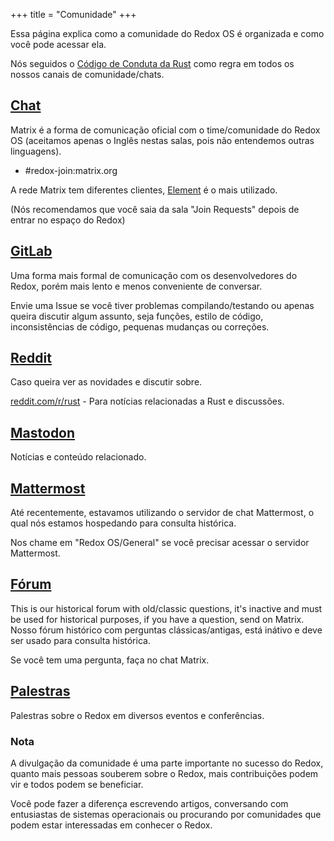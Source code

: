 +++
title = "Comunidade"
+++

Essa página explica como a comunidade do Redox OS é organizada e como você pode acessar ela.

Nós seguidos o [Código de Conduta da Rust](https://www.rust-lang.org/policies/code-of-conduct) como regra em todos os nossos canais de comunidade/chats.

## [Chat](https://matrix.to/#/#redox-join:matrix.org)

Matrix é a forma de comunicação oficial com o time/comunidade do Redox OS (aceitamos apenas o Inglês nestas salas, pois não entendemos outras linguagens).

- #redox-join:matrix.org

A rede Matrix tem diferentes clientes, [Element](https://element.io/) é o mais utilizado.

(Nós recomendamos que você saia da sala "Join Requests" depois de entrar no espaço do Redox)

## [GitLab](https://gitlab.redox-os.org/redox-os/redox)

Uma forma mais formal de comunicação com os desenvolvedores do Redox, porém mais lento e menos conveniente de conversar.

Envie uma Issue se você tiver problemas compilando/testando ou apenas queira discutir algum assunto, seja funções, estilo de código, inconsistências de código, pequenas mudanças ou correções.

## [Reddit](https://www.reddit.com/r/Redox/)

Caso queira ver as novidades e discutir sobre.

[reddit.com/r/rust](https://www.reddit.com/r/rust) - Para notícias relacionadas a Rust e discussões.

## [Mastodon](https://fosstodon.org/@redox)

Notícias e conteúdo relacionado.

## [Mattermost](https://chat.redox-os.org)

Até recentemente, estavamos utilizando o servidor de chat Mattermost, o qual nós estamos hospedando para consulta histórica.

Nos chame em "Redox OS/General" se você precisar acessar o servidor Mattermost.

## [Fórum](https://discourse.redox-os.org/)

This is our historical forum with old/classic questions, it's inactive and must be used for historical purposes, if you have a question, send on Matrix.
Nosso fórum histórico com perguntas clássicas/antigas, está inátivo e deve ser usado para consulta histórica.

Se você tem uma pergunta, faça no chat Matrix.

## [Palestras](/talks/)

Palestras sobre o Redox em diversos eventos e conferências.

### Nota

A divulgação da comunidade é uma parte importante no sucesso do Redox, quanto mais pessoas souberem sobre o Redox, mais contribuições podem vir e todos podem se beneficiar.

Você pode fazer a diferença escrevendo artigos, conversando com entusiastas de sistemas operacionais ou procurando por comunidades que podem estar interessadas em conhecer o Redox.

